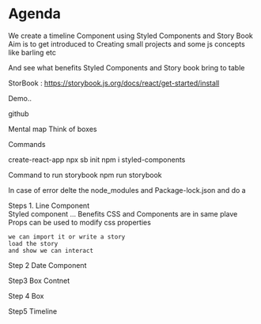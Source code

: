 # Agenda

We create a timeline Component using Styled Components and Story Book 
Aim is to get introduced to Creating small projects and some js concepts like barling etc

And see what benefits Styled Components and Story book bring to table

StorBook : https://storybook.js.org/docs/react/get-started/install

Demo.. 

github 

Mental map 
Think of boxes 

Commands

create-react-app
npx sb init
npm i styled-components


Command to run storybook 
npm run storybook

In case of error delte the node_modules and Package-lock.json and do a


Steps 1. 
Line Component     
    Styled component ... 
        Benefits 
            CSS and Components are in same plave
            Props can be used to modify css properties
    
    we can import it or write a story 
    load the story 
    and show we can interact 

Step 2 
Date Component 

Step3 
Box Contnet 

Step 4
Box

Step5 Timeline 
